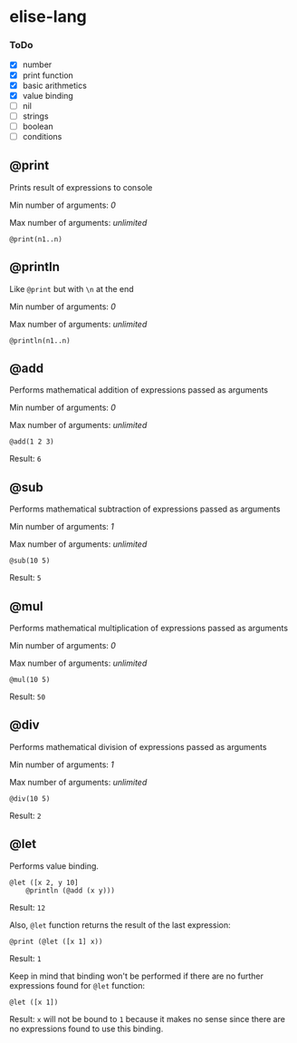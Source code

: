 # elise-lang

### ToDo

- [x] number
- [x] print function
- [x] basic arithmetics
- [x] value binding
- [ ] nil
- [ ] strings
- [ ] boolean
- [ ] conditions

## @print

Prints result of expressions to console

Min number of arguments: _0_

Max number of arguments: _unlimited_

```
@print(n1..n)
```

## @println

Like `@print` but with `\n` at the end

Min number of arguments: _0_

Max number of arguments: _unlimited_

```
@println(n1..n)
```

## @add

Performs mathematical addition of expressions passed as arguments

Min number of arguments: _0_

Max number of arguments: _unlimited_

```
@add(1 2 3)
```

Result: `6`

## @sub

Performs mathematical subtraction of expressions passed as arguments

Min number of arguments: _1_

Max number of arguments: _unlimited_

```
@sub(10 5)
```

Result: `5`

## @mul

Performs mathematical multiplication of expressions passed as arguments

Min number of arguments: _0_

Max number of arguments: _unlimited_

```
@mul(10 5)
```

Result: `50`

## @div

Performs mathematical division of expressions passed as arguments

Min number of arguments: _1_

Max number of arguments: _unlimited_

```
@div(10 5)
```

Result: `2`

## @let 

Performs value binding.

```
@let ([x 2, y 10]
    @println (@add (x y)))
```

Result: `12`

Also, `@let` function returns the result of the last expression:

```
@print (@let ([x 1] x))
```

Result: `1`

Keep in mind that binding won't be performed if there are no further expressions found for `@let` function:

```
@let ([x 1])
```

Result: `x` will not be bound to `1` because it makes no sense since there are no expressions found to use this binding.
